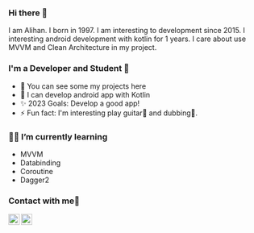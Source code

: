### Hi there 👋
I am Alihan. I born in 1997. I am interesting to development since 2015. I interesting android development with kotlin for 1 years. I care about use MVVM and Clean Architecture in my project.

### I'm a Developer and Student 👋
- 🌱 You can see some my projects here 
- 📱 I can develop android app with Kotlin
- ✨ 2023 Goals: Develop a good app!
- ⚡ Fun fact: I'm interesting play guitar🎸 and dubbing🎤.

### 🤸‍♂️ I’m currently learning
- MVVM
- Databinding
- Coroutine
- Dagger2

### Contact with me👋

[<img align="left" alt="alisrbs | LinkedIn" width="22px" src="https://cdn.jsdelivr.net/npm/simple-icons@v3/icons/linkedin.svg" />][linkedin]
[<img align="left" alt="alisrbs | Instagram" width="22px" src="https://cdn.jsdelivr.net/npm/simple-icons@v3/icons/instagram.svg" />][instagram]


[website]: https://codeSTACKr.com
[course]: http://vsCodeHero.com
[twitter]: https://twitter.com/codeSTACKr
[youtube]: https://youtube.com/codeSTACKr
[instagram]: https://www.instagram.com/ali.srbs/
[linkedin]: https://www.linkedin.com/in/alihansaribas/
[webdevplaylist]: https://www.youtube.com/playlist?list=PLkwxH9e_vrAJ0WbEsFA9W3I1W-g_BTsbt
[jsplaylist]: https://www.youtube.com/playlist?list=PLkwxH9e_vrALRJKu7wfXby3MKeflhTu6B
[cssplaylist]: https://www.youtube.com/playlist?list=PLkwxH9e_vrALSdvZuEh6gqQdmDoDIoqz4
[reactplaylist]: https://www.youtube.com/playlist?list=PLkwxH9e_vrAK4TdffpxKY3QGyHCpxFcQ0
